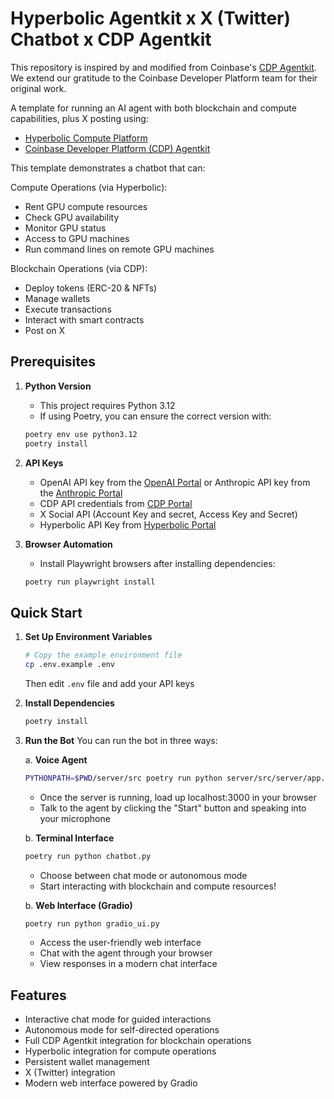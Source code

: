 # Hyperbolic Agentkit x X (Twitter) Chatbot x CDP Agentkit

This repository is inspired by and modified from Coinbase's [CDP Agentkit](https://github.com/coinbase/cdp-agentkit). We extend our gratitude to the Coinbase Developer Platform team for their original work.


A template for running an AI agent with both blockchain and compute capabilities, plus X posting using:
- [Hyperbolic Compute Platform](https://app.hyperbolic.xyz/)
- [Coinbase Developer Platform (CDP) Agentkit](https://github.com/coinbase/cdp-agentkit/)

This template demonstrates a chatbot that can:

Compute Operations (via Hyperbolic):
- Rent GPU compute resources
- Check GPU availability
- Monitor GPU status
- Access to GPU machines
- Run command lines on remote GPU machines

Blockchain Operations (via CDP):
- Deploy tokens (ERC-20 & NFTs)
- Manage wallets
- Execute transactions
- Interact with smart contracts
- Post on X

## Prerequisites

1. **Python Version**
   - This project requires Python 3.12
   - If using Poetry, you can ensure the correct version with:
   ```bash
   poetry env use python3.12
   poetry install
   ```

2. **API Keys**
   - OpenAI API key from the [OpenAI Portal](https://platform.openai.com/api-keys) or Anthropic API key from the [Anthropic Portal](https://console.anthropic.com/dashboard)
   - CDP API credentials from [CDP Portal](https://portal.cdp.coinbase.com/access/api)
   - X Social API (Account Key and secret, Access Key and Secret)
   - Hyperbolic API Key from [Hyperbolic Portal](https://app.hyperbolic.xyz/settings)

3. **Browser Automation**
   - Install Playwright browsers after installing dependencies:
   ```bash
   poetry run playwright install
   ```

## Quick Start

1. **Set Up Environment Variables**
   ```bash
   # Copy the example environment file
   cp .env.example .env
   ```
   Then edit `.env` file and add your API keys

2. **Install Dependencies**
   ```bash
   poetry install
   ```

3. **Run the Bot**
   You can run the bot in three ways:

   a. **Voice Agent**
   ```bash
   PYTHONPATH=$PWD/server/src poetry run python server/src/server/app.py
   ```
   - Once the server is running, load up localhost:3000 in your browser
   - Talk to the agent by clicking the "Start" button and speaking into your microphone

   b. **Terminal Interface**
   ```bash
   poetry run python chatbot.py
   ```
   - Choose between chat mode or autonomous mode
   - Start interacting with blockchain and compute resources!

   b. **Web Interface (Gradio)**
   ```bash
   poetry run python gradio_ui.py
   ```
   - Access the user-friendly web interface
   - Chat with the agent through your browser
   - View responses in a modern chat interface

## Features
- Interactive chat mode for guided interactions
- Autonomous mode for self-directed operations
- Full CDP Agentkit integration for blockchain operations
- Hyperbolic integration for compute operations
- Persistent wallet management
- X (Twitter) integration
- Modern web interface powered by Gradio


```
